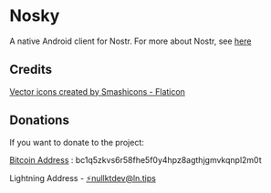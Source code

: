 # Nosky
A native Android client for Nostr. 
For more about Nostr, see [here](https://github.com/nostr-protocol/nostr)

## Credits
<a href="https://www.flaticon.com/free-icons/vector" title="vector icons">Vector icons created by Smashicons - Flaticon</a>

## Donations
If you want to donate to the project:

<a href="bitcoin:bc1q5zkvs6r58fhe5f0y4hpz8agthjgmvkqnpl2m0t">Bitcoin Address</a> : bc1q5zkvs6r58fhe5f0y4hpz8agthjgmvkqnpl2m0t

Lightning Address - <a href="lightning:nullktdev@ln.tips">⚡nullktdev@ln.tips</a>




